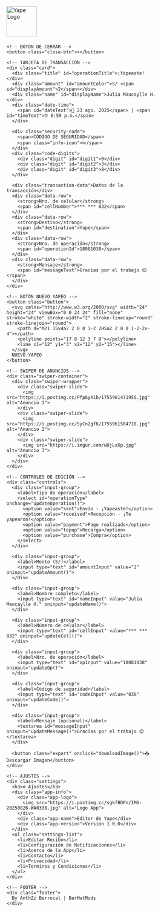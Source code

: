 <!DOCTYPE html>
<html lang="es">
<head>
  <meta charset="UTF-8" />
  <meta name="viewport" content="width=device-width, initial-scale=1.0"/>
  <title>Editor de Yape - ¡Yapeaste! | By AnthZz Berrocal</title>
  <link href="https://fonts.googleapis.com/css2?family=Roboto:wght@300;400;500;700&display=swap" rel="stylesheet">
  <script src="https://cdnjs.cloudflare.com/ajax/libs/html2canvas/1.4.1/html2canvas.min.js"></script>
  <script src="https://cdn.jsdelivr.net/npm/swiper@11/swiper-bundle.min.js"></script>
  <link rel="stylesheet" href="https://cdn.jsdelivr.net/npm/swiper@11/swiper-bundle.min.css">
  <style>
    * {
      margin: 0;
      padding: 0;
      box-sizing: border-box;
    }

    body {
      font-family: 'Roboto', sans-serif;
      background: #69009A;
      color: #fff;
      display: flex;
      justify-content: center;
      align-items: center;
      min-height: 100vh;
      padding: 20px;
    }

    .container {
      width: 100%;
      max-width: 400px;
      position: relative;
      overflow: hidden;
    }

    .header {
      text-align: left;
      margin-bottom: 20px;
    }

    .logo {
      width: 80px;
      height: 80px;
      display: inline-block;
    }

    .logo img {
      width: 100%;
      height: auto;
    }

    .close-btn {
      position: absolute;
      top: 30px;
      right: 30px;
      width: 60px;
      height: 60px;
      border-radius: 50%;
      background: rgba(255, 255, 255, 0.1);
      color: white;
      font-size: 28px;
      display: flex;
      justify-content: center;
      align-items: center;
      cursor: pointer;
      border: none;
    }

    .card {
      background: #F5F5F5;
      border-radius: 20px;
      padding: 24px;
      margin-bottom: 20px;
      box-shadow: 0 4px 10px rgba(0, 0, 0, 0.1);
    }

    .title {
      font-size: 22px;
      font-weight: 700;
      margin-bottom: 12px;
    }

    .amount {
      font-size: 48px;
      font-weight: 700;
      margin-bottom: 12px;
    }

    .name {
      font-size: 24px;
      font-weight: 500;
      color: #222;
      margin-bottom: 8px;
    }

    .date-time {
      font-size: 16px;
      color: #666;
      margin-bottom: 24px;
    }

    .security-code {
      display: flex;
      justify-content: space-between;
      margin-bottom: 24px;
      font-size: 14px;
      color: #666;
    }

    .security-code span {
      font-weight: 500;
    }

    .info-icon {
      color: #00C89A;
      font-size: 24px;
      cursor: pointer;
    }

    .code-digits {
      display: flex;
      gap: 10px;
    }

    .digit {
      width: 40px;
      height: 40px;
      background: #EAEAEA;
      border-radius: 8px;
      display: flex;
      justify-content: center;
      align-items: center;
      font-size: 18px;
      font-weight: 500;
      color: #222;
    }

    .transaction-data {
      margin-top: 20px;
      font-size: 14px;
      color: #666;
      text-transform: uppercase;
      letter-spacing: 0.5px;
    }

    .data-row {
      display: flex;
      justify-content: space-between;
      margin: 12px 0;
      font-size: 16px;
    }

    .data-row strong {
      color: #222;
    }

    .button {
      width: 100%;
      padding: 16px;
      background: #00C89A;
      color: white;
      border: none;
      border-radius: 12px;
      font-size: 18px;
      font-weight: 500;
      display: flex;
      justify-content: center;
      align-items: center;
      gap: 10px;
      margin: 20px 0;
      cursor: pointer;
    }

    .swiper-container {
      width: 100%;
      height: 200px;
      margin-top: 20px;
    }

    .swiper-slide {
      text-align: center;
      font-size: 18px;
      background: #F5F5F5;
      border-radius: 12px;
      overflow: hidden;
    }

    .swiper-slide img {
      width: 100%;
      height: 100%;
      object-fit: cover;
    }

    .controls {
      margin-top: 20px;
      padding: 20px;
      background: rgba(255, 255, 255, 0.1);
      border-radius: 12px;
      backdrop-filter: blur(10px);
    }

    .input-group {
      margin-bottom: 12px;
    }

    .input-group label {
      display: block;
      margin-bottom: 6px;
      font-size: 14px;
      color: #fff;
    }

    .input-group input, .input-group select, .input-group textarea {
      width: 100%;
      padding: 8px;
      border: 1px solid #ccc;
      border-radius: 8px;
      font-size: 14px;
      background: white;
      color: #000;
    }

    button.export {
      width: 100%;
      padding: 12px;
      background: #00C89A;
      color: white;
      border: none;
      border-radius: 8px;
      font-size: 16px;
      font-weight: 500;
      cursor: pointer;
      margin-top: 16px;
    }

    .footer {
      text-align: center;
      margin-top: 20px;
      font-size: 12px;
      color: #ddd;
      opacity: 0.8;
    }

    /* AJUSTES */
    .settings {
      margin-top: 20px;
      padding: 20px;
      background: rgba(255, 255, 255, 0.1);
      border-radius: 12px;
      backdrop-filter: blur(10px);
    }

    .settings h3 {
      font-size: 18px;
      margin-bottom: 16px;
      color: #fff;
    }

    .app-info {
      text-align: center;
      margin-bottom: 16px;
    }

    .app-logo {
      width: 60px;
      height: 60px;
      border-radius: 50%;
      overflow: hidden;
      margin: 0 auto;
      box-shadow: 0 0 15px #FFD700, 0 0 30px #FFD700, inset 0 0 10px rgba(255, 215, 0, 0.5);
      border: 2px solid #FFD700;
    }

    .app-logo img {
      width: 100%;
      height: 100%;
      object-fit: cover;
    }

    .app-name {
      font-size: 16px;
      font-weight: 500;
      margin-top: 8px;
      color: #fff;
    }

    .app-version {
      font-size: 12px;
      color: #ddd;
    }
  </style>
</head>
<body>
  <div class="container">
    <!-- CABECERA -->
    <div class="header">
      <div class="logo">
        <img src="https://i.imgur.com/qWkOuKq.png" alt="Yape Logo">
      </div>
    </div>

    <!-- BOTÓN DE CERRAR -->
    <button class="close-btn">×</button>

    <!-- TARJETA DE TRANSACCIÓN -->
    <div class="card">
      <div class="title" id="operationTitle">¡Yapeaste!</div>
      <div class="amount" id="amountColor">S/ <span id="displayAmount">2</span></div>
      <div class="name" id="displayName">Julia Maucaylle H.</div>
      <div class="date-time">
        <span id="dateText">📅 23 ago. 2025</span> | <span id="timeText">⏰ 6:59 p.m.</span>
      </div>

      <div class="security-code">
        <span>CÓDIGO DE SEGURIDAD</span>
        <span class="info-icon">ℹ️</span>
      </div>
      <div class="code-digits">
        <div class="digit" id="digit1">0</div>
        <div class="digit" id="digit2">3</div>
        <div class="digit" id="digit3">8</div>
      </div>

      <div class="transaction-data">Datos de la transacción</div>
      <div class="data-row">
        <strong>Nro. de celular</strong>
        <span id="cellNumber">*** *** 832</span>
      </div>
      <div class="data-row">
        <strong>Destino</strong>
        <span id="destination">Yape</span>
      </div>
      <div class="data-row">
        <strong>Nro. de operación</strong>
        <span id="operationId">18081038</span>
      </div>
      <div class="data-row">
        <strong>Mensaje</strong>
        <span id="messageText">Gracias por el trabajo 😊</span>
      </div>
    </div>

    <!-- BOTÓN NUEVO YAPEO -->
    <button class="button">
      <svg xmlns="http://www.w3.org/2000/svg" width="24" height="24" viewBox="0 0 24 24" fill="none" stroke="white" stroke-width="2" stroke-linecap="round" stroke-linejoin="round">
        <path d="M21 15v4a2 2 0 0 1-2 2H5a2 2 0 0 1-2-2v-4"></path>
        <polyline points="17 8 12 3 7 8"></polyline>
        <line x1="12" y1="3" x2="12" y2="15"></line>
      </svg>
      NUEVO YAPEO
    </button>

    <!-- SWIPER DE ANUNCIOS -->
    <div class="swiper-container">
      <div class="swiper-wrapper">
        <div class="swiper-slide">
          <img src="https://i.postimg.cc/Pfp6yX1b/1755961471955.jpg" alt="Anuncio 1">
        </div>
        <div class="swiper-slide">
          <img src="https://i.postimg.cc/5yCn2gfK/1755961504718.jpg" alt="Anuncio 2">
        </div>
        <div class="swiper-slide">
          <img src="https://i.imgur.com/wUjLxXp.jpg" alt="Anuncio 3">
        </div>
      </div>
    </div>

    <!-- CONTROLES DE EDICIÓN -->
    <div class="controls">
      <div class="input-group">
        <label>Tipo de operación</label>
        <select id="operationType" onchange="updateOperation()">
          <option value="sent">Envío - ¡Yapeaste!</option>
          <option value="received">Recepción - ¡Te yapearon!</option>
          <option value="payment">Pago realizado</option>
          <option value="topup">Recarga</option>
          <option value="purchase">Compra</option>
        </select>
      </div>

      <div class="input-group">
        <label>Monto (S/)</label>
        <input type="text" id="amountInput" value="2" oninput="updateAmount()">
      </div>

      <div class="input-group">
        <label>Nombre completo</label>
        <input type="text" id="nameInput" value="Julia Maucaylle H." oninput="updateName()">
      </div>

      <div class="input-group">
        <label>Número de celular</label>
        <input type="text" id="cellInput" value="*** *** 832" oninput="updateCell()">
      </div>

      <div class="input-group">
        <label>Nro. de operación</label>
        <input type="text" id="opInput" value="18081038" oninput="updateOp()">
      </div>

      <div class="input-group">
        <label>Código de seguridad</label>
        <input type="text" id="codeInput" value="038" oninput="updateCode()">
      </div>

      <div class="input-group">
        <label>Mensaje (opcional)</label>
        <textarea id="messageInput" oninput="updateMessage()">Gracias por el trabajo 😊</textarea>
      </div>

      <button class="export" onclick="downloadImage()">📥 Descargar Imagen</button>
    </div>

    <!-- AJUSTES -->
    <div class="settings">
      <h3>⚙️ Ajustes</h3>
      <div class="app-info">
        <div class="app-logo">
          <img src="https://i.postimg.cc/sgkfBDPn/IMG-20250826-WA0338.jpg" alt="Logo App">
        </div>
        <div class="app-name">Editor de Yape</div>
        <div class="app-version">Versión 1.0.0</div>
      </div>
      <ul class="settings-list">
        <li>Editar Recibo</li>
        <li>Configuración de Notificaciones</li>
        <li>Acerca de la App</li>
        <li>Contacto</li>
        <li>Privacidad</li>
        <li>Terminos y Condiciones</li>
      </ul>
    </div>

    <!-- FOOTER -->
    <div class="footer">
      By AnthZz Berrocal | BerMatMods
    </div>
  </div>

  <script>
    function updateAmount() {
      document.getElementById('displayAmount').innerText = document.getElementById('amountInput').value;
    }

    function updateName() {
      document.getElementById('displayName').innerText = document.getElementById('nameInput').value;
    }

    function updateCell() {
      document.getElementById('cellNumber').innerText = document.getElementById('cellInput').value;
    }

    function updateOp() {
      document.getElementById('operationId').innerText = document.getElementById('opInput').value;
    }

    function updateCode() {
      const code = document.getElementById('codeInput').value;
      document.getElementById('digit1').innerText = code[0] || '0';
      document.getElementById('digit2').innerText = code[1] || '0';
      document.getElementById('digit3').innerText = code[2] || '0';
    }

    function updateMessage() {
      document.getElementById('messageText').innerText = document.getElementById('messageInput').value;
    }

    function updateOperation() {
      const type = document.getElementById('operationType').value;
      const title = document.getElementById('operationTitle');
      const amount = document.getElementById('amountColor');

      switch(type) {
        case 'sent':
          title.innerText = '¡Yapeaste!';
          title.style.color = '#69009A';
          amount.style.color = '#D32F2F';
          break;
        case 'received':
          title.innerText = '¡Te yapearon!';
          title.style.color = '#00C89A';
          amount.style.color = '#00C89A';
          break;
        case 'payment':
          title.innerText = 'Pago realizado';
          title.style.color = '#69009A';
          amount.style.color = '#D32F2F';
          break;
        case 'topup':
          title.innerText = 'Recarga exitosa';
          title.style.color = '#00C89A';
          amount.style.color = '#00C89A';
          break;
        case 'purchase':
          title.innerText = 'Compra realizada';
          title.style.color = '#69009A';
          amount.style.color = '#D32F2F';
          break;
      }
    }

    function updateDateTime() {
      const now = new Date();
      const options = { year: 'numeric', month: 'short', day: 'numeric' };
      const date = now.toLocaleDateString('es-PE', options);
      document.getElementById('dateText').innerText = `📅 ${date}`;

      const hour = now.getHours();
      const minute = now.getMinutes();
      const ampm = hour >= 12 ? 'p.m.' : 'a.m.';
      const formattedHour = hour % 12 || 12;
      const formattedMinute = minute.toString().padStart(2, '0');
      document.getElementById('timeText').innerText = `⏰ ${formattedHour}:${formattedMinute} ${ampm}`;
    }

    function downloadImage() {
      const capture = document.querySelector('.container');
      html2canvas(capture, {
        backgroundColor: '#69009A',
        scale: 2,
        useCORS: true
      }).then(canvas => {
        const link = document.createElement('a');
        link.download = 'yape-recibo.png';
        link.href = canvas.toDataURL();
        link.click();
      });
    }

    // Inicializar Swiper
    const swiper = new Swiper('.swiper-container', {
      loop: true,
      autoplay: {
        delay: 3000,
        disableOnInteraction: false,
      },
      pagination: {
        el: '.swiper-pagination',
        clickable: true,
      },
    });

    // Inicializar
    window.onload = () => {
      updateAmount();
      updateName();
      updateCell();
      updateOp();
      updateCode();
      updateMessage();
      updateOperation();
      updateDateTime();
    };

    // Actualizar cada minuto
    setInterval(updateDateTime, 60000);
  </script>
</body>
</html>

